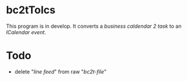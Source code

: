 # bc2tToIcs
This program is in develop.
It converts a *business caldendar 2 task* to an *ICalendar event*.

# Todo
- delete "*line feed*" from raw "*bc2t-file*"